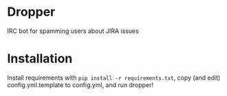 Dropper
=======

IRC bot for spamming users about JIRA issues


Installation
=======
Install requirements with `pip install -r requirements.txt`, copy (and edit) config.yml.template to config.yml, and run dropper!